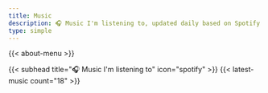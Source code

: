 ```yaml
---
title: Music
description: 🎧 Music I'm listening to, updated daily based on Spotify APIs
type: simple
---
```


{{< about-menu >}}

{{< subhead title="🎧 Music I'm listening to" icon="spotify" >}}
{{< latest-music count="18" >}}
